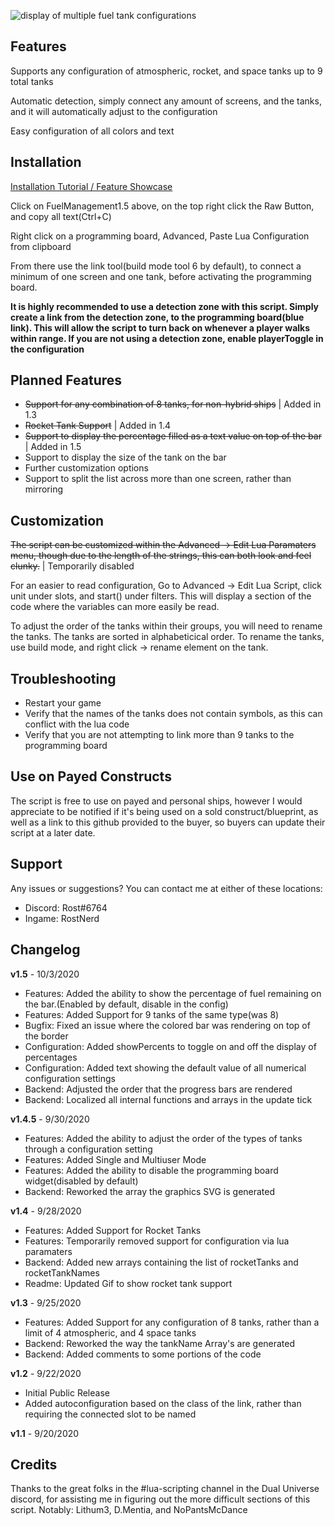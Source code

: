 ![display of multiple fuel tank configurations](https://rostw.com/i/urmwr.gif)
## Features

Supports any configuration of atmospheric, rocket, and space tanks up to 9 total tanks

Automatic detection, simply connect any amount of screens, and the tanks, and it will automatically adjust to the configuration

Easy configuration of all colors and text

## Installation

[Installation Tutorial / Feature Showcase](https://youtu.be/woB6tSPFkqw)

Click on FuelManagement1.5 above, on the top right click the Raw Button, and copy all text(Ctrl+C)

Right click on a programming board, Advanced, Paste Lua Configuration from clipboard

From there use the link tool(build mode tool 6 by default), to connect a minimum of one screen and one tank, before activating the programming board.

**It is highly recommended to use a detection zone with this script. Simply create a link from the detection zone, to the programming board(blue link). This will allow the script to turn back on whenever a player walks within range. If you are not using a detection zone, enable playerToggle in the configuration**

## Planned Features

 - ~~Support for any combination of 8 tanks, for non-hybrid ships~~ | Added in 1.3
 - ~~Rocket Tank Support~~ | Added in 1.4
 - ~~Support to display the percentage filled as a text value on top of the bar~~ | Added in 1.5
 - Support to display the size of the tank on the bar
 - Further customization options
 - Support to split the list across more than one screen, rather than mirroring

## Customization

~~The script can be customized within the Advanced -> Edit Lua Paramaters menu, though due to the length of the strings, this can both look and feel clunky.~~ | Temporarily disabled

For an easier to read configuration, Go to Advanced -> Edit Lua Script, click unit under slots, and start() under filters. This will display a section of the code where the variables can more easily be read.

To adjust the order of the tanks within their groups, you will need to rename the tanks. The tanks are sorted in alphabeticical order. To rename the tanks, use build mode, and right click -> rename element on the tank.

## Troubleshooting

 - Restart your game
 - Verify that the names of the tanks does not contain symbols, as this can conflict with the lua code
 - Verify that you are not attempting to link more than 9 tanks to the programming board
 

## Use on Payed Constructs

The script is free to use on payed and personal ships, however I would appreciate to be notified if it's being used on a sold construct/blueprint, as well as a link to this github provided to the buyer, so buyers can update their script at a later date.

## Support

Any issues or suggestions? You can contact me at either of these locations:

- Discord: Rost#6764
- Ingame: RostNerd

## Changelog

**v1.5** - 10/3/2020

- Features: Added the ability to show the percentage of fuel remaining on the bar.(Enabled by default, disable in the config)
- Features: Added Support for 9 tanks of the same type(was 8)
- Bugfix: Fixed an issue where the colored bar was rendering on top of the border
- Configuration: Added showPercents to toggle on and off the display of percentages
- Configuration: Added text showing the default value of all numerical configuration settings
- Backend: Adjusted the order that the progress bars are rendered
- Backend: Localized all internal functions and arrays in the update tick

**v1.4.5** - 9/30/2020

- Features: Added the ability to adjust the order of the types of tanks through a configuration setting
- Features: Added Single and Multiuser Mode
- Features: Added the ability to disable the programming board widget(disabled by default)
- Backend: Reworked the array the graphics SVG is generated

**v1.4** - 9/28/2020

- Features: Added Support for Rocket Tanks
- Features: Temporarily removed support for configuration via lua paramaters
- Backend: Added new arrays containing the list of rocketTanks and rocketTankNames
- Readme: Updated Gif to show rocket tank support

**v1.3** - 9/25/2020
- Features: Added Support for any configuration of 8 tanks, rather than a limit of 4 atmospheric, and 4 space tanks
- Backend: Reworked the way the tankName Array's are generated
- Backend: Added comments to some portions of the code

**v1.2** - 9/22/2020
- Initial Public Release
- Added autoconfiguration based on the class of the link, rather than requiring the connected slot to be named

**v1.1** - 9/20/2020

## Credits

Thanks to the great folks in the #lua-scripting channel in the Dual Universe discord, for assisting me in figuring out the more difficult sections of this script. Notably: Lithum3, D.Mentia, and NoPantsMcDance

